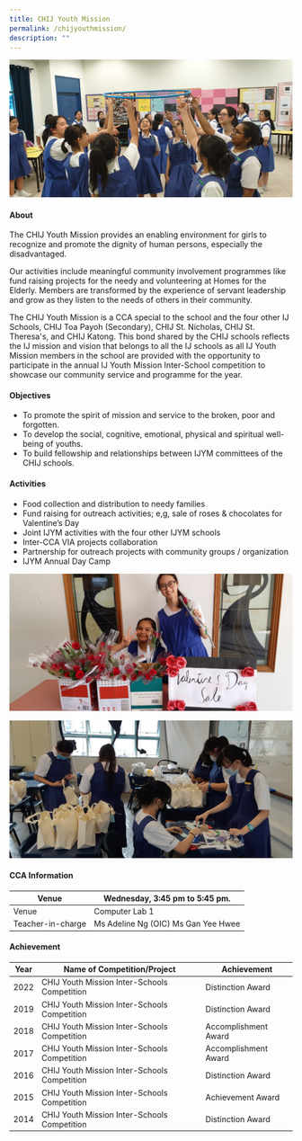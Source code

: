 ```yaml
---
title: CHIJ Youth Mission
permalink: /chijyouthmission/
description: ""
---
```



![](/images/CCA/Clubs%20and%20Societies/CHIJ%20Youth%20Mission/C1.jpg)

#### **About**


The CHIJ Youth Mission provides an enabling environment for girls to recognize and promote the dignity of human persons, especially the disadvantaged.


Our activities include meaningful community involvement programmes like fund raising projects for the needy and volunteering at Homes for the Elderly. Members are transformed by the experience of servant leadership and grow as they listen to the needs of others in their community.

  

The CHIJ Youth Mission is a CCA special to the school and the four other IJ Schools, CHIJ Toa Payoh (Secondary), CHIJ St. Nicholas, CHIJ St. Theresa's, and CHIJ Katong. This bond shared by the CHIJ schools reflects the IJ mission and vision that belongs to all the IJ schools as all IJ Youth Mission members in the school are provided with the opportunity to participate in the annual IJ Youth Mission Inter-School competition to showcase our community service and programme for the year.

#### **Objectives**


*   To promote the spirit of mission and service to the broken, poor and forgotten.
*   To develop the social, cognitive, emotional, physical and spiritual well-being of youths.
*   To build fellowship and relationships between IJYM committees of the CHIJ schools.

#### **Activities**


*   Food collection and distribution to needy families
*   Fund raising for outreach activities; e,g, sale of roses & chocolates for Valentine’s Day
*   Joint IJYM activities with the four other IJYM schools
*   Inter-CCA VIA projects collaboration
*   Partnership for outreach projects with community groups / organization
*   IJYM Annual Day Camp

![](/images/CCA/Clubs%20and%20Societies/CHIJ%20Youth%20Mission/C2.jpg)

![](/images/CCA/Clubs%20and%20Societies/CHIJ%20Youth%20Mission/C3.jpg)



#### **CCA Information**


| Venue             | Wednesday, 3:45 pm to 5:45 pm.      |
|-------------------|-------------------------------------|
| Venue             | Computer Lab 1                      |
| Teacher-in-charge | Ms Adeline Ng (OIC) Ms Gan Yee Hwee |

#### **Achievement**


| Year | Name of Competition/Project                   | Achievement          |
|------|-----------------------------------------------|----------------------|
| 2022 | CHIJ Youth Mission Inter-Schools Competition  | Distinction Award    |
| 2019 | CHIJ Youth Mission Inter-Schools Competition  | Distinction Award    |
| 2018 | CHIJ Youth Mission Inter-Schools Competition  | Accomplishment Award |
| 2017 | CHIJ Youth Mission Inter-Schools Competition  | Accomplishment Award |
| 2016 | CHIJ Youth Mission Inter-Schools Competition  | Distinction Award    |
| 2015 | CHIJ Youth Mission Inter-Schools Competition  | Achievement Award    |
| 2014 | CHIJ Youth Mission Inter-Schools Competition  | Distinction Award    |